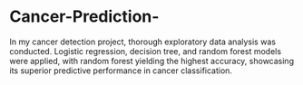 # Cancer-Prediction-
In my cancer detection project, thorough exploratory data analysis was conducted. Logistic regression, decision tree, and random forest models were applied, with random forest yielding the highest accuracy, showcasing its superior predictive performance in cancer classification.
